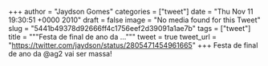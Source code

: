 
+++
author = "Jaydson Gomes"
categories = ["tweet"]
date = "Thu Nov 11 19:30:51 +0000 2010"
draft = false
image = "No media found for this Tweet"
slug = "5441b49378d92666ff4c1756eef2d39091a1ae7b"
tags = ["tweet"]
title = """Festa de final de ano da ..."""
tweet = true
tweet_url = "https://twitter.com/jaydson/status/2805471454961665"
+++
Festa de final de ano da @ag2 vai ser massa!
